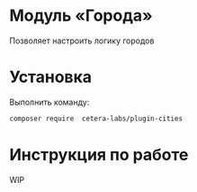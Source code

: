 # Модуль «Города»

Позволяет настроить логику городов

# Установка

Выполнить команду:

```sh
composer require  cetera-labs/plugin-cities
```

# Инструкция по работе

WIP
